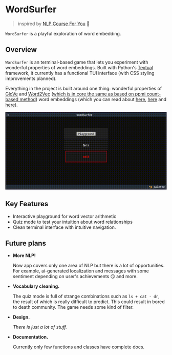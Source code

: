 # WordSurfer

> inspired by [NLP Course For You](https://lena-voita.github.io/nlp_course.html) 💜

`WordSurfer` is a playful exploration of word embedding.

## Overview

`WordSurfer` is an terminal-based game that lets you experiment with wonderful properties of word embeddings. Built with Python's [Textual](https://github.com/Textualize/textual) framework, it currently has a functional TUI interface (with CSS styling improvements planned).

Everything in the project is built around one thing: wonderful properties of [GloVe](https://aclanthology.org/D14-1162.pdf) and [Word2Vec](https://proceedings.neurips.cc/paper_files/paper/2013/file/9aa42b31882ec039965f3c4923ce901b-Paper.pdf) ([which is in core the same as based on ppmi count-based method](https://proceedings.neurips.cc/paper_files/paper/2014/file/b78666971ceae55a8e87efb7cbfd9ad4-Paper.pdf)) word embeddings (which you can read about [here](https://proceedings.neurips.cc/paper_files/paper/2018/file/b534ba68236ba543ae44b22bd110a1d6-Paper.pdf), [here](https://proceedings.mlr.press/v97/allen19a/allen19a.pdf) and [here](https://proceedings.neurips.cc/paper_files/paper/2016/file/a486cd07e4ac3d270571622f4f316ec5-Paper.pdf)).

![Application Demonstration](docs/demonstration.gif)

## Key Features

- Interactive playground for word vector arithmetic
- Quiz mode to test your intuition about word relationships
- Clean terminal interface with intuitive navigation.

## Future plans

- **More NLP!**

    Now app covers only one area of NLP but there is a lot of opportunities. For example, ai-generated localization and messages with some sentiment depending on user's achievements 😏 and more.

- **Vocabulary cleaning.**

    The quiz mode is full of strange combinations such as `ls + cat - dr`, the result of which is really difficult to predict. This could result in bored to death community. The game needs some kind of filter.

- **Design.**

    *There is just a lot of stuff.*

- **Documentation.**
    
    Currently only few functions and classes have complete docs.
